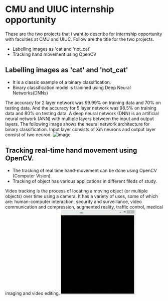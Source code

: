 # CMU and UIUC internship opportunity

These are the two projects that i want to describe for internship opportunity with faculties at CMU and UIUC. Follow are the title for the two projects.  
  - Labelling images as 'cat and 'not_cat'
  - Tracking hand movement using OpenCV

## Labelling images as 'cat' and 'not_cat'

  - It is a classic example of a binary classification.
  - Binary classification model is tranined using Deep Neural Networks(DNNs)

The accuracy for 2 layer network was 99.99% on training data and 70% on testing data. And the accuracy for 5 layer network was 98.5% on training data and 80% on testing data.
A deep neural network (DNN) is an artificial neural network (ANN) with multiple layers between the input and output layers.
The following image shows the neural network architecture for binary classification. 
Input layer consists of Xm neurons and output layer consist of two neuron. 
![image](https://miro.medium.com/max/1183/1*bLcTD-AxVnQfoO8qlZ-4sQ.jpeg)

## Tracking real-time hand movement using OpenCV. 
- The tracking of real time hand-movement can be done using OpenCV (Computer Vision).
- Tracking of object has various applications in different fileds of study.

 Video tracking is the process of locating a moving object (or multiple objects) over time using a camera. It has a variety of uses, some of which are: human-computer interaction, security and surveillance, video communication and compression, augmented reality, traffic control, medical imaging and video editing.
 ![](track.gif)